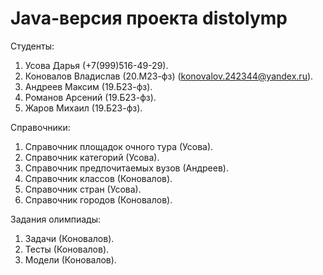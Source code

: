 # Java-версия проекта distolymp

Студенты:
1. Усова Дарья (+7(999)516-49-29).
2. Коновалов Владислав (20.М23-фз) (konovalov.242344@yandex.ru).
3. Андреев Максим (19.Б23-фз).
4. Романов Арсений (19.Б23-фз).
5. Жаров Михаил (19.Б23-фз).

Справочники:
1. Справочник площадок очного тура (Усова).
2. Справочник категорий (Усова).
3. Справочник предпочитаемых вузов (Андреев).
4. Справочник классов (Коновалов).
5. Справочник стран (Усова).
6. Справочник городов (Коновалов).

Задания олимпиады:
1. Задачи (Коновалов).
2. Тесты (Коновалов).
3. Модели (Коновалов).

